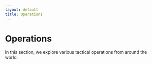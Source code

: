 ```yaml
---
layout: default
title: Operations
---
```


# Operations

In this section, we explore various tactical operations from around the world.
